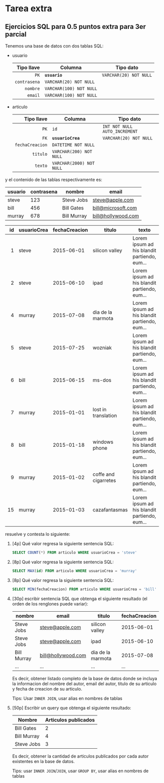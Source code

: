 Tarea extra
===========

Ejercicios SQL para 0.5 puntos extra para 3er parcial
------------------------------------------------------------------

Tenemos una base de datos con dos tablas SQL:

* usuario

  Tipo llave | Columna | Tipo dato
  -----------:|---------|----------
  `PK` | **`usuario`** | `VARCHAR(20) NOT NULL`
    | `contrasena` | `VARCHAR(20) NOT NULL`
    | `nombre` | `VARCHAR(100) NOT NULL`
    | `email` | `VARCHAR(100) NOT NULL`

* articulo

  Tipo llave | Columna | Tipo dato
  -----------:|---------|----------
  `PK` |`id` | `INT NOT NULL AUTO_INCREMENT`
  `FK` |**`usuarioCrea`** | `VARCHAR(20) NOT NULL`
    | `fechaCreacion` | `DATETIME NOT NULL`
    | `titulo` | `VARCHAR(200) NOT NULL`
    | `texto` | `VARCHAR(2000) NOT NULL`

y el contenido de las tablas respectivamente es:

usuario | contrasena | nombre | email
---|---|---|---
steve|123|Steve Jobs|steve@apple.com
bill|456|Bill Gates|bill@microsoft.com
murray|678|Bill Murray|bill@hollywood.com

id | usuarioCrea | fechaCreacion | titulo | texto
---:|---|---|---|---
1 | steve | 2015-06-01 | silicon valley | Lorem ipsum ad his blandit partiendo, eum...
2 | steve |2015-06-10 | ipad | Lorem ipsum ad his blandit partiendo, eum...
4 | murray | 2015-07-08| dia de la marmota | Lorem ipsum ad his blandit partiendo, eum...
5 | steve | 2015-07-25| wozniak | Lorem ipsum ad his blandit partiendo, eum...
6 | bill | 2015-06-15 | ms-dos | Lorem ipsum ad his blandit partiendo, eum...
7 | murray | 2015-01-01| lost in translation | Lorem ipsum ad his blandit partiendo, eum...
8 | bill | 2015-01-18 | windows phone | Lorem ipsum ad his blandit partiendo, eum...
9 | murray | 2015-01-02 | coffe and cigarretes | Lorem ipsum ad his blandit partiendo, eum...
15 | murray | 2015-01-03 | cazafantasmas | Lorem ipsum ad his blandit partiendo, eum...


resuelve y contesta lo siguiente:

1. [4p] Qué valor regresa la siguiente sentencia SQL:
    ```sql
    SELECT COUNT(*) FROM articulo WHERE usuarioCrea = 'steve'
    ```
    
1. [8p] Qué valor regresa la siguiente sentencia SQL:
    ```sql
    SELECT MAX(id) FROM articulo WHERE usuarioCrea = 'murray'
    ```
    
1. [8p] Qué valor regresa la siguiente sentencia SQL:
    ```sql
    SELECT MIN(fechaCreacion) FROM articulo WHERE usuarioCrea = 'bill'
    ```

1. [30p] escribir sentencia SQL que obtenga el siguiente resultado
   (el orden de los renglones puede variar):

   nombre | email | titulo | fechaCreacion
   -------|-------|---------------|-------
   Steve Jobs | steve@apple.com    | silicon valley     | 2015-06-01
   Steve Jobs | steve@apple.com    | ipad               | 2015-06-10
   Bill Murray| bill@hollywood.com | dia de la marmota  | 2015-07-08
   ...|...|...|...
   
   Es decir, obtener listado completo de la base de datos donde se incluya
   la informacion del nombre del autor, email del autor,
   titulo de su articulo y fecha de creacion de su articulo.
   
   Tips: Usar `INNER JOIN`, usar alias en nombres de tablas
   
1. [50p] Escribir un query que obtenga el siguiente resultado:

    Nombre | Articulos publicados
    -------|---------------------
    Bill Gates | 2
    Bill Murray | 4
    Steve Jobs | 3
    
    Es decir, obtener la cantidad de articulos publicados por cada
    autor existentes en la base de datos.
    
    Tips: usar `INNER JOIN`/`JOIN`, usar `GROUP BY`, usar alias en nombres de tablas
   
